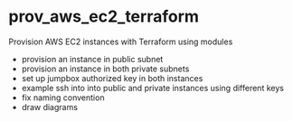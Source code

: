 # prov_aws_ec2_terraform

Provision AWS EC2 instances with Terraform using modules

- provision an instance in public subnet
- provision an instance in both private subnets
- set up jumpbox authorized key in both instances
- example ssh into into public and private instances using different keys
- fix naming convention
- draw diagrams
